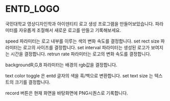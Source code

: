 # ENTD_LOGO
국민대학교 영상디자인학과 아이덴티티 로고 생성 프로그램을 만들어보았습니다. 
파라미터를 자유롭게 조절해서 새로운 로고를 만들고 기록해보세요.

speed 파라미터는 로고 내부를 이루는 색의 변화 속도를 결정합니다.
set rect size 파라미터는 로고의 사이즈를 결정합니다.
set interval 파라미터는 생성된 로고가 보여지는 시간을 결정합니다.
retrun rate 파라미터는 로고의 변화 속도를 결정합니다.

backgroundR,G,B 파라미터는 배경의 rgb값을 결정합니다.

text color toggle 은 entd 글자의 색을 흑/백으로 변환합니다.
set text size 는 텍스트의 크기를 결정합니다.

record 버튼은 현재 화면을 바탕화면에 PNG시퀀스로 기록합니다.

